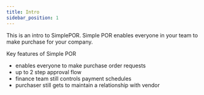 ```yaml
---
title: Intro
sidebar_position: 1
---
```

This is an intro to SimplePOR. Simple POR enables everyone in your team to make purchase for your company. 

Key features of Simple POR
- enables everyone to make purchase order requests
- up to 2 step approval flow
- finance team still controls payment schedules
- purchaser still gets to maintain a relationship with vendor